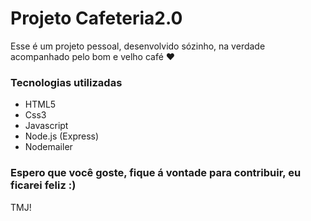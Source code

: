 <h1>Projeto Cafeteria2.0</h1>

Esse é um projeto pessoal, desenvolvido sózinho, na verdade acompanhado pelo bom e velho café ♥

<h3>Tecnologias utilizadas</h3>
<ul>
  <li>HTML5</li>
  <li>Css3</li>
  <li>Javascript</li>
  <li>Node.js (Express)</li>
  <li>Nodemailer</li>
</ul>

<h3>Espero que você goste, fique á vontade para contribuir, eu ficarei feliz :)</h3>

TMJ!
